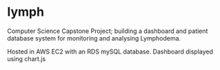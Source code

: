 # lymph

Computer Science Capstone Project; building a dashboard and patient database system for monitoring and analysing Lymphodema.

Hosted in AWS EC2 with an RDS mySQL database. Dashboard displayed using chart.js
